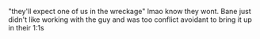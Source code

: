 "they'll expect one of us in the wreckage" lmao know they wont. Bane just didn't like working with the guy and was too conflict avoidant to bring it up in their 1:1s

